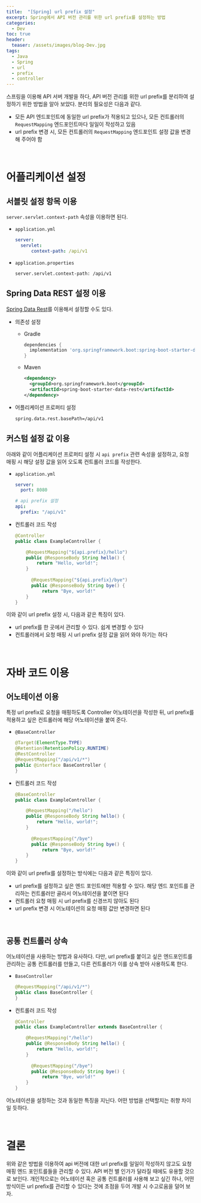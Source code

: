 ```yaml
---
title:  "[Spring] url prefix 설정"
excerpt: Spring에서 API 버전 관리를 위한 url prefix를 설정하는 방법
categories:
  - Dev
toc: true
header:
  teaser: /assets/images/blog-Dev.jpg
tags:
  - Java
  - Spring
  - url
  - prefix
  - controller
---
```


 스프링을 이용해 API 서버 개발을 하다, API 버전 관리를 위한 url prefix를 분리하여 설정하기 위한 방법을 알아 보았다. 분리의 필요성은 다음과 같다.

- 모든 API 엔드포인트에 동일한 url prefix가 적용되고 있으나, 모든 컨트롤러의 `RequestMapping` 엔드포인트마다 일일이 작성하고 있음
- url prefix 변경 시, 모든 컨트롤러의 `RequestMapping` 엔드포인트 설정 값을 변경해 주어야 함

<br>

# 어플리케이션 설정





## 서블릿 설정 항목 이용

`server.servlet.context-path` 속성을 이용하면 된다.

- `application.yml`

  ```yaml
  server:
  	servlet:
  		context-path: /api/v1
  ```

- `application.properties`

  ```properties
  server.servlet.context-path: /api/v1
  ```



## Spring Data REST 설정 이용

 [Spring Data Rest](spring.io/projects/spring-data-rest)를 이용해서 설정할 수도 있다.

- 의존성 설정

  - Gradle

    ```groovy
    dependencies {
      implementation 'org.springframework.boot:spring-boot-starter-data-rest'
    }
    ```

  - Maven

    ```xml
    <dependency>
      <groupId>org.springframework.boot</groupId>
      <artifactId>spring-boot-starter-data-rest</artifactId>
    </dependency>
    ```

- 어플리케이션 프로퍼티 설정

  ```properties
  spring.data.rest.basePath=/api/v1
  ```





## 커스텀 설정 값 이용

 아래와 같이 어플리케이션 프로퍼티 설정 시 `api prefix` 관련 속성을 설정하고, 요청 매핑 시 해당 설정 값을 읽어 오도록 컨트롤러 코드를 작성한다.

- `application.yml`

  ```yaml
  server:
    port: 8080
  
  # api prefix 설정
  api:
    prefix: "/api/v1"
  ```

- 컨트롤러 코드 작성

  ```java
  @Controller
  public class ExampleController {
  
      @RequestMapping("${api.prefix}/hello")
      public @ResponseBody String hello() {
          return "Hello, world!";
      }
    
    	@RequestMapping("${api.prefix}/bye")
    	public @ResponseBody String bye() {
        	return "Bye, world!"
      }
  }
  
  ```

 이와 같이 url prefix 설정 시, 다음과 같은 특징이 있다.

- url prefix를 한 곳에서 관리할 수 있다. 쉽게 변경할 수 있다
- 컨트롤러에서 요청 매핑 시 url prefix 설정 값을 읽어 와야 하기는 하다



<br>

# 자바 코드 이용



## 어노테이션 이용

 특정 url prefix로 요청을 매핑하도록 Controller 어노테이션을 작성한 뒤, url prefix를 적용하고 싶은 컨트롤러에 해당 어노테이션을 붙여 준다.

- `@BaseController`

  ```java
  @Target(ElementType.TYPE)
  @Retention(RetentionPolicy.RUNTIME)
  @RestController
  @RequestMapping("/api/v1/*")
  public @interface BaseController {
  }
  ```

- 컨트롤러 코드 작성

  ```java
  @BaseController
  public class ExampleController {
  
      @RequestMapping("/hello")
      public @ResponseBody String hello() {
          return "Hello, world!";
      }
    
    	@RequestMapping("/bye")
    	public @ResponseBody String bye() {
        	return "Bye, world!"
      }
  }
  
  ```

 이와 같이 url prefix를 설정하는 방식에는 다음과 같은 특징이 있다.

- url prefix를 설정하고 싶은 엔드 포인트에만 적용할 수 있다. 해당 엔드 포인트를 관리하는 컨트롤러만 골라서 어노테이션을 붙이면 된다
- 컨트롤러 요청 매핑 시 url prefix를 신경쓰지 않아도 된다
- url prefix 변경 시 어노테이션의 요청 매핑 값만 변경하면 된다



<br>

## 공통 컨트롤러 상속

 어노테이션을 사용하는 방법과 유사하다. 다만, url prefix를 붙이고 싶은 엔드포인트를 관리하는 공통 컨트롤러를 만들고, 다른 컨트롤러가 이를 상속 받아 사용하도록 한다.

- `BaseController`

  ```java
  @RequestMapping("/api/v1/*")
  public class BaseController {
  }
  ```

- 컨트롤러 코드 작성

  ```java
  @Controller
  public class ExampleController extends BaseController {
  
      @RequestMapping("/hello")
      public @ResponseBody String hello() {
          return "Hello, world!";
      }
    
    	@RequestMapping("/bye")
    	public @ResponseBody String bye() {
        	return "Bye, world!"
      }
  }
  ```

 어노테이션을 설정하는 것과 동일한 특징을 지닌다. 어떤 방법을 선택할지는 취향 차이일 듯하다.



<br>

# 결론



 위와 같은 방법을 이용하여 api 버전에 대한 url prefix를 일일이 작성하지 않고도 요청 매핑 엔드 포인트를들을 관리할 수 있다. API 버전 별 인가가 달라질 때에도 유용할 것으로 보인다. 개인적으로는 어노테이션 혹은 공통 컨트롤러를 사용해 보고 싶긴 하나, 어떤 방식이든 url prefix를 관리할 수 있다는 것에 초점을 두어 개발 시 수고로움을 덜어 보자.
